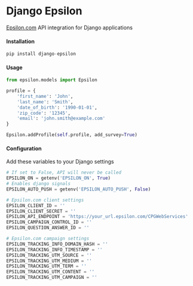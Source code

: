 # Django Epsilon

[Epsilon.com](https://us.epsilon.com/home) API integration for Django applications

#### Installation
```python
pip install django-epsilon
```

#### Usage
```python
from epsilon.models import Epsilon

profile = {
    'first_name': 'John',
    'last_name': 'Smith',
    'date_of_birth': '1990-01-01',
    'zip_code': '12345',
    'email': 'john.smith@example.com'
}

Epsilon.addProfile(self.profile, add_survey=True)
```

#### Configuration
Add these variables to your Django settings
```python
# If set to False, API will never be called
EPSILON_ON = getenv('EPSILON_ON', True)
# Enables django signals
EPSILON_AUTO_PUSH = getenv('EPSILON_AUTO_PUSH', False)

# Epsilon.com client settings
EPSILON_CLIENT_ID = ''
EPSILON_CLIENT_SECRET = ''
EPSILON_API_ENDPOINT = 'https://your_url.epsilon.com/CPGWebServices'
EPSILON_CAMPAIGN_CONTROL_ID = ''
EPSILON_QUESTION_ANSWER_ID = ''

# Epsilon.com campaign settings
EPSILON_TRACKING_INFO_DOMAIN_HASH = ''
EPSILON_TRACKING_INFO_TIMESTAMP = ''
EPSILON_TRACKING_UTM_SOURCE = ''
EPSILON_TRACKING_UTM_MEDIUM = ''
EPSILON_TRACKING_UTM_TERM = ''
EPSILON_TRACKING_UTM_CONTENT = ''
EPSILON_TRACKING_UTM_CAMPAIGN = ''
```
